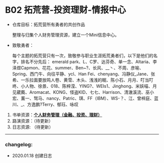 # B02 拓荒营-投资理财-情报中心
- 仓库目标：拓荒营所有勇者的共创作品

  整理与归集个人财务管理资源，建立一个Mini信息中心。

- 致敬勇者：

  每个主题的拓荒营只有一次，致敬参与职业生涯拓荒勇者们，以下是他们的名字，排名不分先后：
  emerald park、L、C罗、达芬奇、单一念、Altaria、李泽煜Capmon、花花、summer、Ben~?、长风、__丶、不周、彦喻、Spring、西门牛、向往平静、ycl、Han Fei、chenyang、冯静仪_Jane、张希、一乐拉面要放鸣人卷、黄雪、木头、浅浅的眠、陈小石、月月、叮当叮咚、小人物、徐景、018、陈梓滢、YING?、WEIs1、Jinghong、米妖喵、月见葳蕤、Aromacat、KONG、怪盗KID、七七、Harrison、清澈溪流、巫小宏、薰一、驽马、nancy、Patric、琪、FF（IBM）、WS-？、江、曾梓庭、蓝川、_、方逸鹏?Terry、郁珏、咏叹

1. 书单资源：**[个人财务管理（金融、投资、理财）](https://www.douban.com/doulist/134957534/)**
2. 路演资源：（待更新）
3. 日志资源:   （待更新）

---

### changelog:

- 2020.01.18 创建日志

